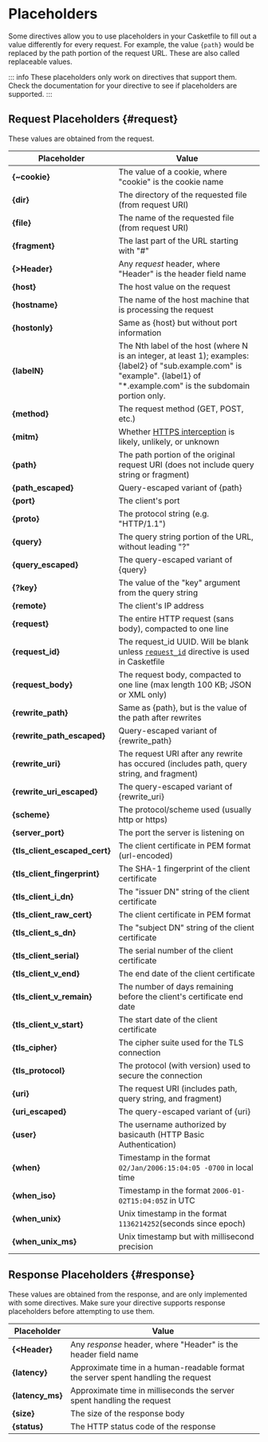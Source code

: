 # Placeholders

Some directives allow you to use placeholders in your Casketfile to fill out a value differently for every request. For
example, the value `{path}` would be replaced by the path portion of the request URL. These are also called replaceable
values.

::: info
These placeholders only work on directives that support them. Check the documentation for your directive to see if
placeholders are supported.
:::

## Request Placeholders {#request}

These values are obtained from the request.

| Placeholder                   | Value                                                                                                                                                                            |
|-------------------------------|----------------------------------------------------------------------------------------------------------------------------------------------------------------------------------|
| **{\~cookie}**                | The value of a cookie, where "cookie" is the cookie name                                                                                                                         |
| **{dir}**                     | The directory of the requested file (from request URI)                                                                                                                           |
| **{file}**                    | The name of the requested file (from request URI)                                                                                                                                |
| **{fragment}**                | The last part of the URL starting with "#"                                                                                                                                       |
| **{\>Header}**                | Any *request* header, where "Header" is the header field name                                                                                                                    |
| **{host}**                    | The host value on the request                                                                                                                                                    |
| **{hostname}**                | The name of the host machine that is processing the request                                                                                                                      |
| **{hostonly}**                | Same as {host} but without port information                                                                                                                                      |
| **{labelN}**                  | The Nth label of the host (where N is an integer, at least 1); examples: {label2} of "sub.example.com" is "example". {label1} of "\*.example.com" is the subdomain portion only. |
| **{method}**                  | The request method (GET, POST, etc.)                                                                                                                                             |
| **{mitm}**                    | Whether [HTTPS interception](/mitm-detection) is likely, unlikely, or unknown                                                                                                    |
| **{path}**                    | The path portion of the original request URI (does not include query string or fragment)                                                                                         |
| **{path_escaped}**            | Query-escaped variant of {path}                                                                                                                                                  |
| **{port}**                    | The client's port                                                                                                                                                                |
| **{proto}**                   | The protocol string (e.g. "HTTP/1.1")                                                                                                                                            |
| **{query}**                   | The query string portion of the URL, without leading "?"                                                                                                                         |
| **{query_escaped}**           | The query-escaped variant of {query}                                                                                                                                             |
| **{?key}**                    | The value of the "key" argument from the query string                                                                                                                            |
| **{remote}**                  | The client's IP address                                                                                                                                                          |
| **{request}**                 | The entire HTTP request (sans body), compacted to one line                                                                                                                       |
| **{request_id}**              | The request_id UUID. Will be blank unless [`request_id`](request_id) directive is used in Casketfile                                                                              |
| **{request_body}**            | The request body, compacted to one line (max length 100 KB; JSON or XML only)                                                                                                    |
| **{rewrite_path}**            | Same as {path}, but is the value of the path after rewrites                                                                                                                      |
| **{rewrite_path_escaped}**    | Query-escaped variant of {rewrite_path}                                                                                                                                          |
| **{rewrite_uri}**             | The request URI after any rewrite has occured (includes path, query string, and fragment)                                                                                        |
| **{rewrite_uri_escaped}**     | The query-escaped variant of {rewrite_uri}                                                                                                                                       |
| **{scheme}**                  | The protocol/scheme used (usually http or https)                                                                                                                                 |
| **{server_port}**             | The port the server is listening on                                                                                                                                              |
| **{tls_client_escaped_cert}** | The client certificate in PEM format (url-encoded)                                                                                                                               |
| **{tls_client_fingerprint}**  | The SHA-1 fingerprint of the client certificate                                                                                                                                  |
| **{tls_client_i_dn}**         | The "issuer DN" string of the client certificate                                                                                                                                 |
| **{tls_client_raw_cert}**     | The client certificate in PEM format                                                                                                                                             |
| **{tls_client_s_dn}**         | The "subject DN" string of the client certificate                                                                                                                                |
| **{tls_client_serial}**       | The serial number of the client certificate                                                                                                                                      |
| **{tls_client_v_end}**        | The end date of the client certificate                                                                                                                                           |
| **{tls_client_v_remain}**     | The number of days remaining before the client's certificate end date                                                                                                            |
| **{tls_client_v_start}**      | The start date of the client certificate                                                                                                                                         |
| **{tls_cipher}**              | The cipher suite used for the TLS connection                                                                                                                                     |
| **{tls_protocol}**            | The protocol (with version) used to secure the connection                                                                                                                        |
| **{uri}**                     | The request URI (includes path, query string, and fragment)                                                                                                                      |
| **{uri_escaped}**             | The query-escaped variant of {uri}                                                                                                                                               |
| **{user}**                    | The username authorized by basicauth (HTTP Basic Authentication)                                                                                                                 |
| **{when}**                    | Timestamp in the format `02/Jan/2006:15:04:05 -0700` in local time                                                                                                               |
| **{when_iso}**                | Timestamp in the format `2006-01-02T15:04:05Z` in UTC                                                                                                                            |
| **{when_unix}**               | Unix timestamp in the format `1136214252`(seconds since epoch)                                                                                                                   |
| **{when_unix_ms}**            | Unix timestamp but with millisecond precision                                                                                                                                    |

## Response Placeholders {#response}

These values are obtained from the response, and are only implemented with some directives. Make sure your directive
supports response placeholders before attempting to use them.

| Placeholder      | Value                                                                             |
|------------------|-----------------------------------------------------------------------------------|
| **{\<Header}**   | Any *response* header, where "Header" is the header field name                    |
| **{latency}**    | Approximate time in a human-readable format the server spent handling the request |
| **{latency_ms}** | Approximate time in milliseconds the server spent handling the request            |
| **{size}**       | The size of the response body                                                     |
| **{status}**     | The HTTP status code of the response                                              |
